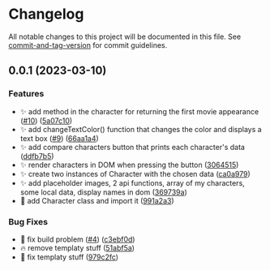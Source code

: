 # Changelog

All notable changes to this project will be documented in this file. See [commit-and-tag-version](https://github.com/absolute-version/commit-and-tag-version) for commit guidelines.

## 0.0.1 (2023-03-10)


### Features

* :sparkles: add method in the character for returning the first movie appearance ([#10](https://github.com/henrikvilhelmberglund/javascript-2-assignment/issues/10)) ([5a07c10](https://github.com/henrikvilhelmberglund/javascript-2-assignment/commit/5a07c10e73170b55b7aec4b4ed1a4adcd46be054))
* :sparkles: add changeTextColor() function that changes the color and displays a text box ([#9](https://github.com/henrikvilhelmberglund/javascript-2-assignment/issues/9)) ([66aa1a4](https://github.com/henrikvilhelmberglund/javascript-2-assignment/commit/66aa1a4e7f60619eea16c731279e54ef40501bc2))
* :sparkles: add compare characters button that prints each character's data ([ddfb7b5](https://github.com/henrikvilhelmberglund/javascript-2-assignment/commit/ddfb7b5e30507f645f4de96b5070f1c2b5f83c1f))
* :sparkles: render characters in DOM when pressing the button ([3064515](https://github.com/henrikvilhelmberglund/javascript-2-assignment/commit/306451597e952d4ccf0f43995172f0711687dffa))
* :sparkles: create two instances of Character with the chosen data ([ca0a979](https://github.com/henrikvilhelmberglund/javascript-2-assignment/commit/ca0a979a4f50161ddc36e69654a360f8afa43e71))
* :sparkles: add placeholder images, 2 api functions, array of my characters, some local data, display names in dom ([369739a](https://github.com/henrikvilhelmberglund/javascript-2-assignment/commit/369739a40adeeb1c4100f90226b98e7e2ec62997))
* :tada: add Character class and import it ([991a2a3](https://github.com/henrikvilhelmberglund/javascript-2-assignment/commit/991a2a34982fa9b0a977dfd5000f224c57f2e50e))


### Bug Fixes

* :green_heart: fix build problem ([#4](https://github.com/henrikvilhelmberglund/javascript-2-assignment/issues/4)) ([c3ebf0d](https://github.com/henrikvilhelmberglund/javascript-2-assignment/commit/c3ebf0d2ed7482594718c8fb4b62ed86a63cc144))
* :fire: remove templaty stuff ([51abf5a](https://github.com/henrikvilhelmberglund/javascript-2-assignment/commit/51abf5aea96934e7f3a8bbc6984dbd98f55cac03))
* :rocket: fix templaty stuff ([979c2fc](https://github.com/henrikvilhelmberglund/javascript-2-assignment/commit/979c2fc5a4cea45195ea055a08519e9342c959e9))
